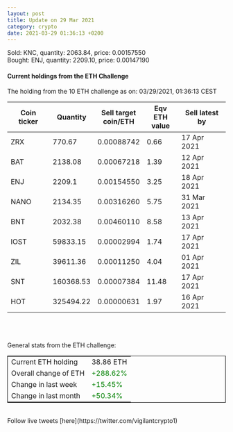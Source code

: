 ```yaml
---
layout: post
title: Update on 29 Mar 2021
category: crypto
date: 2021-03-29 01:36:13 +0200
---
```

<!-- Global site tag (gtag.js) - Google Analytics -->
<script async src="https://www.googletagmanager.com/gtag/js?id=UA-103831149-5"></script>
<script>
  window.dataLayer = window.dataLayer || [];
  function gtag(){dataLayer.push(arguments);}
  gtag('js', new Date());

  gtag('config', 'UA-103831149-5');
</script>
Sold: KNC, quantity:      2063.84, price:   0.00157550<br>Bought: ENJ, quantity:      2209.10, price:   0.00147190<br>

#### Current holdings from the ETH Challenge

The holding from the 10 ETH challenge as on: 03/29/2021, 01:36:13 CEST

|Coin ticker|Quantity|Sell target<br>coin/ETH|Eqv ETH<br>value|Sell latest by|
|-----------|--------|-----------|-----------|--------------|
ZRX|770.67|  0.00088742|0.66|17 Apr 2021|
BAT|2138.08|  0.00067218|1.39|12 Apr 2021|
ENJ|2209.1|  0.00154550|3.25|18 Apr 2021|
NANO|2134.35|  0.00316260|5.75|31 Mar 2021|
BNT|2032.38|  0.00460110|8.58|13 Apr 2021|
IOST|59833.15|  0.00002994|1.74|17 Apr 2021|
ZIL|39611.36|  0.00011250|4.04|01 Apr 2021|
SNT|160368.53|  0.00007384|11.48|17 Apr 2021|
HOT|325494.22|  0.00000631|1.97|16 Apr 2021|

<br>
<br>
<br>
General stats from the ETH challenge:

<table style="border:1px solid black;margin-left:auto;margin-right:auto;">
	<tbody>
	<tr>
		<td>Current ETH holding</td>
		<td>     38.86 ETH</td>
	</tr>
	<tr>
		<td>Overall change of ETH</td>
		<td><font color="green">+288.62%</font></td>
	</tr>
	<tr>
		<td>Change in last week</td>
		<td><font color="green">+15.45%</font></td>
	</tr>
	<tr>
		<td>Change in last month</td>
		<td><font color="green">+50.34%</font></td>
	</tr>
	</tbody>
</table>

<br>
Follow live tweets [here](https://twitter.com/vigilantcrypto1)
<br>
<br>